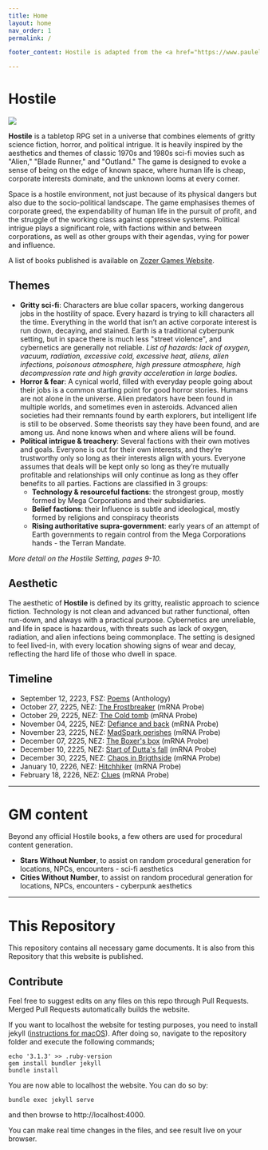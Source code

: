 ```yaml
---
title: Home
layout: home
nav_order: 1
permalink: /

footer_content: Hostile is adapted from the <a href="https://www.paulelliottbooks.com/hostile.html">Hostile</a> setting books by Paul Elliott from Zozer Games, for private use only.

---
```


# Hostile

![](imgs/hostile.png)

**Hostile** is a tabletop RPG set in a universe that combines elements of gritty science fiction, horror, and political intrigue. It is heavily inspired by the aesthetics and themes of classic 1970s and 1980s sci-fi movies such as "Alien," "Blade Runner," and "Outland." The game is designed to evoke a sense of being on the edge of known space, where human life is cheap, corporate interests dominate, and the unknown looms at every corner.

Space is a hostile environment, not just because of its physical dangers but also due to the socio-political landscape. The game emphasises themes of corporate greed, the expendability of human life in the pursuit of profit, and the struggle of the working class against oppressive systems. Political intrigue plays a significant role, with factions within and between corporations, as well as other groups with their agendas, vying for power and influence.

A list of books published is available on [Zozer Games Website](https://www.paulelliottbooks.com/hostile.html).

## Themes

- **Gritty sci-fi**: Characters are blue collar spacers, working dangerous jobs in the hostility of space. Every hazard is trying to kill characters all the time. Everything in the world that isn’t an active corporate interest is run down, decaying, and stained. Earth is a traditional cyberpunk setting, but in space there is much less "street violence", and cybernetics are generally not reliable. *List of hazards: lack of oxygen, vacuum, radiation, excessive cold, excessive heat, aliens, alien infections, poisonous atmosphere, high pressure atmosphere, high decompression rate and high gravity acceleration in large bodies.*
- **Horror & fear**: A cynical world, filled with everyday people going about their jobs is a common starting point for good horror stories. Humans are not alone in the universe. Alien predators have been found in multiple worlds, and sometimes even in asteroids. Advanced alien societies had their remnants found by earth explorers, but intelligent life is still to be observed. Some theorists say they have been found, and are among us. And none knows when and where aliens will be found.
- **Political intrigue & treachery**: Several factions with their own motives and goals. Everyone is out for their own interests, and they’re trustworthy only so long as their interests align with yours. Everyone assumes that deals will be kept only so long as they’re mutually profitable and relationships will only continue as long as they offer benefits to all parties. Factions are classified in 3 groups:
	- **Technology & resourceful factions**: the strongest group, mostly formed by Mega Corporations and their subsidiaries.
	- **Belief factions**: their Influence is subtle and ideological, mostly formed by religions and conspiracy theorists
	- **Rising authoritative supra-government**: early years of an attempt of Earth governments to regain control from the Mega Corporations hands - the Terran Mandate.

*More detail on the Hostile Setting, pages 9-10.*

## Aesthetic

The aesthetic of **Hostile** is defined by its gritty, realistic approach to science fiction. Technology is not clean and advanced but rather functional, often run-down, and always with a practical purpose. Cybernetics are unreliable, and life in space is hazardous, with threats such as lack of oxygen, radiation, and alien infections being commonplace. The setting is designed to feel lived-in, with every location showing signs of wear and decay, reflecting the hard life of those who dwell in space.

## Timeline

<!-- QueryToSerialize: LIST without ID timestamp + ", " + sector + ": " + "["+ title + "](https://terra-campaigns.github.io/"+ regexreplace(file.path, ".md", "") + ") (" + parent + ")" FROM "hostile/chapters" SORT timestamp, nav_order asc -->
<!-- SerializedQuery: LIST without ID timestamp + ", " + sector + ": " + "["+ title + "](https://terra-campaigns.github.io/"+ regexreplace(file.path, ".md", "") + ") (" + parent + ")" FROM "hostile/chapters" SORT timestamp, nav_order asc -->
- September 12, 2223, FSZ: [Poems](https://terra-campaigns.github.io/hostile/chapters/anthology_050) (Anthology)
- October 27, 2225, NEZ: [The Frostbreaker](https://terra-campaigns.github.io/hostile/chapters/chap001) (mRNA Probe)
- October 29, 2225, NEZ: [The Cold tomb](https://terra-campaigns.github.io/hostile/chapters/chap002) (mRNA Probe)
- November 04, 2225, NEZ: [Defiance and back](https://terra-campaigns.github.io/hostile/chapters/chap003) (mRNA Probe)
- November 23, 2225, NEZ: [MadSpark perishes](https://terra-campaigns.github.io/hostile/chapters/chap004) (mRNA Probe)
- December 07, 2225, NEZ: [The Boxer's box](https://terra-campaigns.github.io/hostile/chapters/chap005) (mRNA Probe)
- December 10, 2225, NEZ: [Start of Dutta's fall](https://terra-campaigns.github.io/hostile/chapters/chap006) (mRNA Probe)
- December 30, 2225, NEZ: [Chaos in Brigthside](https://terra-campaigns.github.io/hostile/chapters/chap007) (mRNA Probe)
- January 10, 2226, NEZ: [Hitchhiker](https://terra-campaigns.github.io/hostile/chapters/chap008) (mRNA Probe)
- February 18, 2226, NEZ: [Clues](https://terra-campaigns.github.io/hostile/chapters/chap009) (mRNA Probe)
<!-- SerializedQuery END -->

---
# GM content

Beyond any official Hostile books, a few others are used for procedural content generation.


- **Stars Without Number**, to assist on random procedural generation for locations, NPCs, encounters - sci-fi aesthetics
- **Cities Without Number**, to assist on random procedural generation for locations, NPCs, encounters - cyberpunk aesthetics

---
# This Repository

This repository contains all necessary game documents.
It is also from this Repository that this website is published.

## Contribute

Feel free to suggest edits on any files on this repo through Pull Requests.
Merged Pull Requests automatically builds the website.

If you want to localhost the website for testing purposes, you need to install jekyll ([instructions for macOS](https://jekyllrb.com/docs/installation/macos/)). After doing so, navigate to the repository folder and execute the following commands;

```
echo '3.1.3' >> .ruby-version
gem install bundler jekyll
bundle install
```

You are now able to localhost the website.
You can do so by:

```
bundle exec jekyll serve
```

and then browse to http://localhost:4000.

You can make real time changes in the files, and see result live on your browser.
